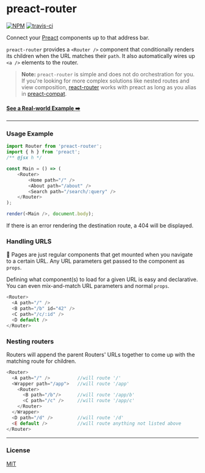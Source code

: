 # preact-router

[![NPM](http://img.shields.io/npm/v/preact-router.svg)](https://www.npmjs.com/package/preact-router)
[![travis-ci](https://travis-ci.org/developit/preact-router.svg)](https://travis-ci.org/developit/preact-router)

Connect your [Preact] components up to that address bar.

`preact-router` provides a `<Router />` component that conditionally renders its children when the URL matches their `path`. It also automatically wires up `<a />` elements to the router.

> **Note:** `preact-router` is simple and does not do orchestration for you. If you're looking for more complex solutions like nested routes and view composition, [react-router](https://github.com/ReactTraining/react-router) works with preact as long as you alias in [preact-compat](https://github.com/developit/preact-compat).

#### [See a Real-world Example :arrow_right:](http://jsfiddle.net/developit/qc73v9va/)

---


### Usage Example

```js
import Router from 'preact-router';
import { h } from 'preact';
/** @jsx h */

const Main = () => (
	<Router>
		<Home path="/" />
		<About path="/about" />
		<Search path="/search/:query" />
	</Router>
);

render(<Main />, document.body);
```

If there is an error rendering the destination route, a 404 will be displayed.

### Handling URLS

:information_desk_person: Pages are just regular components that get mounted when you navigate to a certain URL.
Any URL parameters get passed to the component as `props`.

Defining what component(s) to load for a given URL is easy and declarative.
You can even mix-and-match URL parameters and normal `props`.

```js
<Router>
  <A path="/" />
  <B path="/b" id="42" />
  <C path="/c/:id" />
  <D default />
</Router>
```

### Nesting routers

Routers will append the parent Routers' URLs together to come up with the matching route for children.

```js
<Router>
  <A path="/" />          //will route '/'
  <Wrapper path="/app">   //will route '/app'
    <Router>
      <B path="/b"/>      //will route '/app/b'
      <C path="/c" />     //will route '/app/c'
    </Router>
  </Wrapper>
  <D path="/d" />         //will route '/d'
  <E default />           //will route anything not listed above
</Router>
```



---


### License

[MIT]


[Preact]: https://github.com/developit/preact
[MIT]: http://choosealicense.com/licenses/mit/
